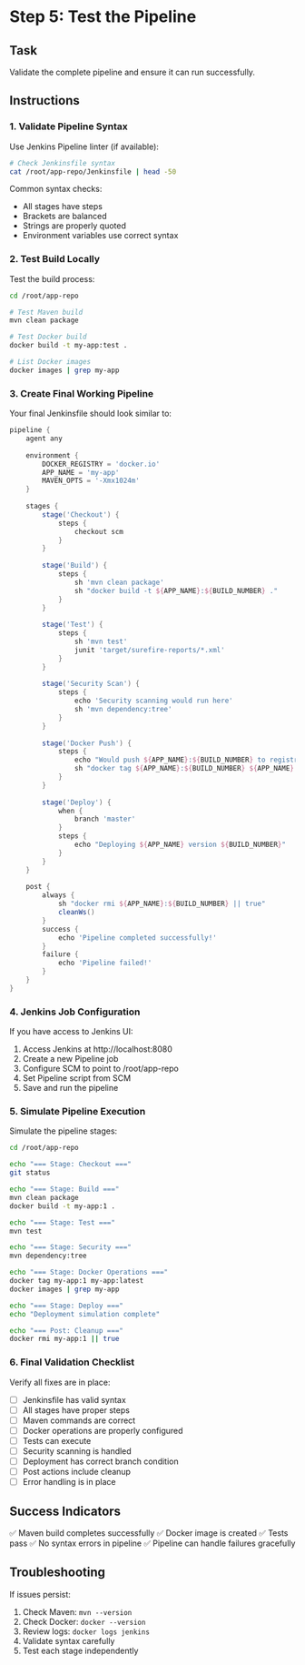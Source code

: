 # Step 5: Test the Pipeline

## Task

Validate the complete pipeline and ensure it can run successfully.

## Instructions

### 1. Validate Pipeline Syntax

Use Jenkins Pipeline linter (if available):
```bash
# Check Jenkinsfile syntax
cat /root/app-repo/Jenkinsfile | head -50
```

Common syntax checks:
- All stages have steps
- Brackets are balanced
- Strings are properly quoted
- Environment variables use correct syntax

### 2. Test Build Locally

Test the build process:
```bash
cd /root/app-repo

# Test Maven build
mvn clean package

# Test Docker build
docker build -t my-app:test .

# List Docker images
docker images | grep my-app
```

### 3. Create Final Working Pipeline

Your final Jenkinsfile should look similar to:

```groovy
pipeline {
    agent any
    
    environment {
        DOCKER_REGISTRY = 'docker.io'
        APP_NAME = 'my-app'
        MAVEN_OPTS = '-Xmx1024m'
    }
    
    stages {
        stage('Checkout') {
            steps {
                checkout scm
            }
        }
        
        stage('Build') {
            steps {
                sh 'mvn clean package'
                sh "docker build -t ${APP_NAME}:${BUILD_NUMBER} ."
            }
        }
        
        stage('Test') {
            steps {
                sh 'mvn test'
                junit 'target/surefire-reports/*.xml'
            }
        }
        
        stage('Security Scan') {
            steps {
                echo 'Security scanning would run here'
                sh 'mvn dependency:tree'
            }
        }
        
        stage('Docker Push') {
            steps {
                echo "Would push ${APP_NAME}:${BUILD_NUMBER} to registry"
                sh "docker tag ${APP_NAME}:${BUILD_NUMBER} ${APP_NAME}:latest"
            }
        }
        
        stage('Deploy') {
            when {
                branch 'master'
            }
            steps {
                echo "Deploying ${APP_NAME} version ${BUILD_NUMBER}"
            }
        }
    }
    
    post {
        always {
            sh "docker rmi ${APP_NAME}:${BUILD_NUMBER} || true"
            cleanWs()
        }
        success {
            echo 'Pipeline completed successfully!'
        }
        failure {
            echo 'Pipeline failed!'
        }
    }
}
```

### 4. Jenkins Job Configuration

If you have access to Jenkins UI:

1. Access Jenkins at http://localhost:8080
2. Create a new Pipeline job
3. Configure SCM to point to /root/app-repo
4. Set Pipeline script from SCM
5. Save and run the pipeline

### 5. Simulate Pipeline Execution

Simulate the pipeline stages:
```bash
cd /root/app-repo

echo "=== Stage: Checkout ==="
git status

echo "=== Stage: Build ==="
mvn clean package
docker build -t my-app:1 .

echo "=== Stage: Test ==="
mvn test

echo "=== Stage: Security ==="
mvn dependency:tree

echo "=== Stage: Docker Operations ==="
docker tag my-app:1 my-app:latest
docker images | grep my-app

echo "=== Stage: Deploy ==="
echo "Deployment simulation complete"

echo "=== Post: Cleanup ==="
docker rmi my-app:1 || true
```

### 6. Final Validation Checklist

Verify all fixes are in place:

- [ ] Jenkinsfile has valid syntax
- [ ] All stages have proper steps
- [ ] Maven commands are correct
- [ ] Docker operations are properly configured
- [ ] Tests can execute
- [ ] Security scanning is handled
- [ ] Deployment has correct branch condition
- [ ] Post actions include cleanup
- [ ] Error handling is in place

## Success Indicators

✅ Maven build completes successfully
✅ Docker image is created
✅ Tests pass
✅ No syntax errors in pipeline
✅ Pipeline can handle failures gracefully

## Troubleshooting

If issues persist:
1. Check Maven: `mvn --version`
2. Check Docker: `docker --version`
3. Review logs: `docker logs jenkins`
4. Validate syntax carefully
5. Test each stage independently